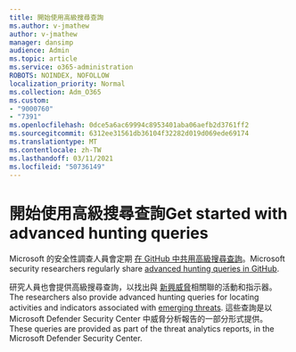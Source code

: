 ```yaml
---
title: 開始使用高級搜尋查詢
ms.author: v-jmathew
author: v-jmathew
manager: dansimp
audience: Admin
ms.topic: article
ms.service: o365-administration
ROBOTS: NOINDEX, NOFOLLOW
localization_priority: Normal
ms.collection: Adm_O365
ms.custom:
- "9000760"
- "7391"
ms.openlocfilehash: 0dce5a6ac69994c8953401aba06aefb2d3761ff2
ms.sourcegitcommit: 6312ee31561db36104f32282d019d069ede69174
ms.translationtype: MT
ms.contentlocale: zh-TW
ms.lasthandoff: 03/11/2021
ms.locfileid: "50736149"
---
```

# <a name="get-started-with-advanced-hunting-queries"></a><span data-ttu-id="8119c-102">開始使用高級搜尋查詢</span><span class="sxs-lookup"><span data-stu-id="8119c-102">Get started with advanced hunting queries</span></span>

<span data-ttu-id="8119c-103">Microsoft 的安全性調查人員會定期 [在 GitHub 中共用高級搜尋查詢](https://go.microsoft.com/fwlink/?linkid=2144624)。</span><span class="sxs-lookup"><span data-stu-id="8119c-103">Microsoft security researchers regularly share [advanced hunting queries in GitHub](https://go.microsoft.com/fwlink/?linkid=2144624).</span></span>

<span data-ttu-id="8119c-104">研究人員也會提供高級搜尋查詢，以找出與 [新興威脅](https://go.microsoft.com/fwlink/?linkid=2145808)相關聯的活動和指示器。</span><span class="sxs-lookup"><span data-stu-id="8119c-104">The researchers also provide advanced hunting queries for locating activities and indicators associated with [emerging threats](https://go.microsoft.com/fwlink/?linkid=2145808).</span></span> <span data-ttu-id="8119c-105">這些查詢是以 Microsoft Defender Security Center 中威脅分析報告的一部分形式提供。</span><span class="sxs-lookup"><span data-stu-id="8119c-105">These queries are provided as part of the threat analytics reports, in the Microsoft Defender Security Center.</span></span>
